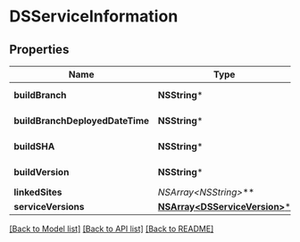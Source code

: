 # DSServiceInformation

## Properties
Name | Type | Description | Notes
------------ | ------------- | ------------- | -------------
**buildBranch** | **NSString*** | Reserved: TBD | [optional] 
**buildBranchDeployedDateTime** | **NSString*** | Reserved: TBD | [optional] 
**buildSHA** | **NSString*** | Reserved: TBD | [optional] 
**buildVersion** | **NSString*** | Reserved: TBD | [optional] 
**linkedSites** | **NSArray&lt;NSString*&gt;*** |  | [optional] 
**serviceVersions** | [**NSArray&lt;DSServiceVersion&gt;***](DSServiceVersion.md) |  | [optional] 

[[Back to Model list]](../README.md#documentation-for-models) [[Back to API list]](../README.md#documentation-for-api-endpoints) [[Back to README]](../README.md)


